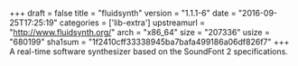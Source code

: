 +++
draft = false
title = "fluidsynth"
version = "1.1.1-6"
date = "2016-09-25T17:25:19"
categories = ['lib-extra']
upstreamurl = "http://www.fluidsynth.org/"
arch = "x86_64"
size = "207336"
usize = "680199"
sha1sum = "1f2410cff33338945ba7bafa499186a06df826f7"
+++
A real-time software synthesizer based on the SoundFont 2 specifications.